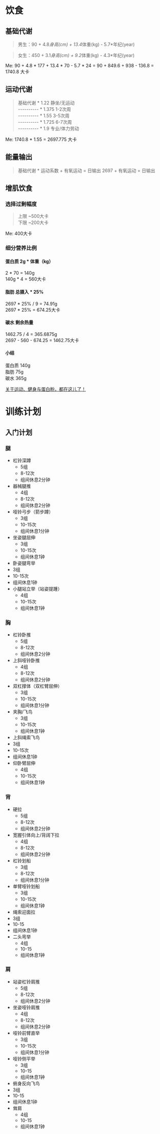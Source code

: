 # 饮食
###
## 基础代谢
> 男生：90 + 4.8*身高(cm) + 13.4*体重(kg) - 5.7*年纪(year)<br>

> 女生：450 + 3.1*身高(cm) + 9.2*体重(kg) - 4.3*年纪(year)<br>

Me: 90 + 4.8 * 177 + 13.4 * 70 - 5.7 * 24 = 90 + 849.6 + 938 - 136.8 = 1740.8 大卡<br>

## 运动代谢
> 基础代谢     *   1.22   静坐/无运动<br>
> ----------  *    1.375  1-2次周<br>
> ----------  *   1.55   3-5次周<br>
> ----------  *   1.725  6-7次周<br>
> ----------  *   1.9    专业/体力劳动<br>

Me: 1740.8 * 1.55 = 2697.775 大卡<br>

## 能量输出
> 基础代谢 * 运动系数 + 有氧运动 = 日输出
2697 + 有氧运动 = 日输出

## 增肌饮食
### 选择过剩幅度
> 上限 ~500大卡<br>
> 下限 ~200大卡<br>

Me: 400大卡

### 细分营养比例
#### 蛋白质 2g * 体重（kg）
2 * 70 = 140g<br>
140g * 4 = 560大卡<br>

#### 脂肪 总摄入 * 25%
2697 * 25% / 9 = 74.91g<br>
2697 * 25% = 674.25大卡<br>

#### 碳水 剩余热量
1462.75 / 4 = 365.6875g<br>
2697 - 560 - 674.25 = 1462.75大卡<br>

#### 小结
蛋白质 140g<br>
脂肪 75g<br>
碳水 365g<br>

[关于运动、健身与蛋白粉，都在这儿了！](https://zhuanlan.zhihu.com/p/20046496)

# 训练计划
## 入门计划
### 腿
- 杠铃深蹲
  - 5组
  - 8-12次
  - 组间休息2分钟
- 器械腿推
  - 4组
  - 8-12次
  - 组间休息2分钟
- 哑铃弓步（箭步蹲）
  - 3组
  - 10-15次
  - 组间休息1分钟
- 坐姿腿屈伸
  - 3组
  - 10-15次
  - 组间休息1钟
- 卧姿腿弯举
 - 3组
 - 10-15次
 - 组间休息1钟
- 小腿站立举（站姿提踵）
  - 4组
  - 10-15次
  - 组间休息1钟
  
### 胸
- 杠铃卧推
  - 5组
  - 8-12次
  - 组间休息2分钟
- 上斜哑铃卧推
  - 4组
  - 8-12次
  - 组间休息2分钟
- 双杠撑体（双杠臂屈伸）
  - 3组
  - 10-15次
  - 组间休息1分钟
- 夹胸/飞鸟
  - 3组
  - 10-15次
  - 组间休息1钟
 - 上斜绳索飞鸟
  - 3组
  - 10-15次
  - 组间休息1钟
- 仰卧臂屈伸
  - 4组
  - 10-15次
  - 组间休息1钟
### 背
- 硬拉
  - 5组
  - 8-12次
  - 组间休息2分钟
- 宽握引体向上/背阔下拉
  - 4组
  - 8-12次
  - 组间休息2分钟
- 杠铃划船
  - 3组
  - 8-12次
  - 组间休息1分钟
- 单臂哑铃划船
  - 3组
  - 10-15次
  - 组间休息1钟
 - 绳索迎面拉
  - 3组
  - 10-15
  - 组间休息1钟
- 二头弯举
  - 4组
  - 10-15
  - 组间休息1钟

### 肩
- 站姿杠铃肩推
  - 5组
  - 8-12次
  - 组间休息2分钟
- 坐姿哑铃肩推
  - 4组
  - 8-12次
  - 组间休息2分钟
- 哑铃前臂直举
  - 3组
  - 10-15次
  - 组间休息1分钟
- 哑铃侧平举
  - 3组
  - 10-15
  - 组间休息1钟
 - 俯身反向飞鸟
  - 3组
  - 10-15
  - 组间休息1钟
- 耸肩
  - 4组
  - 10-15
  - 组间休息1钟
